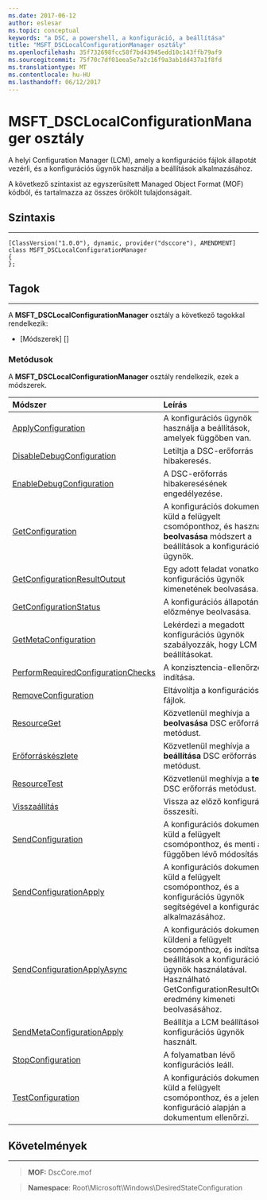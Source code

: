 ```yaml
---
ms.date: 2017-06-12
author: eslesar
ms.topic: conceptual
keywords: "a DSC, a powershell, a konfiguráció, a beállítása"
title: "MSFT_DSCLocalConfigurationManager osztály"
ms.openlocfilehash: 35f732698fcc58f7bd43945edd10c143ffb79af9
ms.sourcegitcommit: 75f70c7df01eea5e7a2c16f9a3ab1dd437a1f8fd
ms.translationtype: MT
ms.contentlocale: hu-HU
ms.lasthandoff: 06/12/2017
---
```

# <a name="msftdsclocalconfigurationmanager-class"></a>MSFT_DSCLocalConfigurationManager osztály

A helyi Configuration Manager (LCM), amely a konfigurációs fájlok állapotát vezérli, és a konfigurációs ügynök használja a beállítások alkalmazásához.

A következő szintaxist az egyszerűsített Managed Object Format (MOF) kódból, és tartalmazza az összes örökölt tulajdonságait.

## <a name="syntax"></a>Szintaxis
------

``` syntax
[ClassVersion("1.0.0"), dynamic, provider("dsccore"), AMENDMENT]
class MSFT_DSCLocalConfigurationManager
{
};
```

## <a name="members"></a>Tagok
-------

A **MSFT_DSCLocalConfigurationManager** osztály a következő tagokkal rendelkezik:

-   [Módszerek] []

### <a name="methods"></a>Metódusok

A **MSFT_DSCLocalConfigurationManager** osztály rendelkezik, ezek a módszerek.

|Módszer |Leírás |
|:--- |:---|
| [ApplyConfiguration](msft-dsclocalconfigurationmanager-applyconfiguration.md)| A konfigurációs ügynök használja a beállítások, amelyek függőben van.| 
| [DisableDebugConfiguration](msft-dsclocalconfigurationmanager-disabledebugconfiguration.md)| Letiltja a DSC-erőforrás hibakeresés.| 
| [EnableDebugConfiguration](msft-dsclocalconfigurationmanager-enabledebugconfiguration.md)| A DSC-erőforrás hibakeresésének engedélyezése.| 
| [GetConfiguration](msft-dsclocalconfigurationmanager-getconfiguration.md)| A konfigurációs dokumentum küld a felügyelt csomóponthoz, és használja a **beolvasása** módszert a beállítások a konfigurációs ügynök.| 
| [GetConfigurationResultOutput](msft-dsclocalconfigurationmanager-getconfigurationresultoutput.md)| Egy adott feladat vonatkozó konfigurációs ügynök kimenetének beolvasása.| 
| [GetConfigurationStatus](msft-dsclocalconfigurationmanager-getconfigurationstatus.md)| A konfigurációs állapotának előzménye beolvasása.| 
| [GetMetaConfiguration](msft-dsclocalconfigurationmanager-getmetaconfiguration.md)| Lekérdezi a megadott konfigurációs ügynök szabályozzák, hogy LCM beállításokat.| 
| [PerformRequiredConfigurationChecks](msft-dsclocalconfigurationmanager-performrequiredconfigurationchecks.md)| A konzisztencia-ellenőrzés indítása.| 
| [RemoveConfiguration](msft-dsclocalconfigurationmanager-removeconfiguration.md)| Eltávolítja a konfigurációs fájlok.| 
| [ResourceGet](msft-dsclocalconfigurationmanager-resourceget.md)| Közvetlenül meghívja a **beolvasása** DSC erőforrás metódust.| 
| [Erőforráskészlete](msft-dsclocalconfigurationmanager-resourceset.md)| Közvetlenül meghívja a **beállítása** DSC erőforrás metódust.| 
| [ResourceTest](msft-dsclocalconfigurationmanager-resourcetest.md)| Közvetlenül meghívja a **teszt** DSC erőforrás metódust.| 
| [Visszaállítás](msft-dsclocalconfigurationmanager-rollback.md)| Vissza az előző konfigurációt összesíti.| 
| [SendConfiguration](msft-dsclocalconfigurationmanager-sendconfiguration.md)| A konfigurációs dokumentum küld a felügyelt csomóponthoz, és menti a függőben lévő módosítása.| 
| [SendConfigurationApply](msft-dsclocalconfigurationmanager-sendconfigurationapply.md)| A konfigurációs dokumentum küld a felügyelt csomóponthoz, és a konfigurációs ügynök segítségével a konfiguráció alkalmazásához.| 
| [SendConfigurationApplyAsync](msft-dsclocalconfigurationmanager-sendconfigurationapplyasync.md)| A konfigurációs dokumentum küldeni a felügyelt csomóponthoz, és indítsa el a beállítások a konfigurációs ügynök használatával. Használható GetConfigurationResultOutput eredmény kimeneti beolvasásához.| 
| [SendMetaConfigurationApply](msft-dsclocalconfigurationmanager-sendmetaconfigurationapply.md)| Beállítja a LCM beállítások konfigurációs ügynök használt.| 
| [StopConfiguration](msft-dsclocalconfigurationmanager-stopconfiguration.md)| A folyamatban lévő konfigurációs leáll.| 
| [TestConfiguration](msft-dsclocalconfigurationmanager-testconfiguration.md)| A konfigurációs dokumentum küld a felügyelt csomóponthoz, és a jelenlegi konfiguráció alapján a dokumentum ellenőrzi.| 



 

## <a name="requirements"></a>Követelmények
------------
>**MOF:** DscCore.mof

>**Namespace**: Root\Microsoft\Windows\DesiredStateConfiguration



 

 



